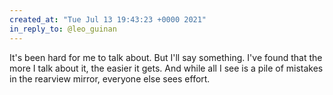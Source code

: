 ```yaml
---
created_at: "Tue Jul 13 19:43:23 +0000 2021"
in_reply_to: @leo_guinan
---
```


It's been hard for me to talk about. But I'll say something. I've found that the more I talk about it, the easier it gets. And while all I see is a pile of mistakes in the rearview mirror, everyone else sees effort.